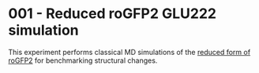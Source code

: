 # 001 - Reduced roGFP2 GLU222 simulation

This experiment performs classical MD simulations of the [reduced form of roGFP2](../../methods/01-protocols/gfp-definitions.md#reduced-form) for benchmarking structural changes.

<!-- LINKS -->

[protocol-protein-prep]: ../../methods/02-protein-prep.md
[final-pdb]: https://gitlab.com/oasci/studies/metalflare/-/blob/main/study/data/001-rogfp-md/structures/protein/1JC0-final.pdb?ref_type=heads
